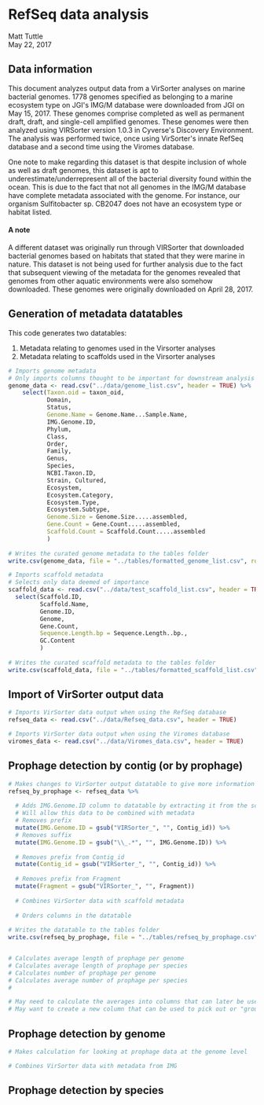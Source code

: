 # RefSeq data analysis
Matt Tuttle  
May 22, 2017  



## Data information

This document analyzes output data from a VirSorter analyses on marine bacterial genomes. 1778 genomes specified as belonging to a marine ecosystem type on JGI's IMG/M database were downloaded from JGI on May 15, 2017. These genomes comprise completed as well as permanent draft, draft, and single-cell amplified genomes. These genomes were then analyzed using VIRSorter version 1.0.3 in Cyverse's Discovery Environment. The analysis was performed twice, once using VirSorter's innate RefSeq database and a second time using the Viromes database.

One note to make regarding this dataset is that despite inclusion of whole as well as draft genomes, this dataset is apt to underestimate/underrepresent all of the bacterial diversity found within the ocean. This is due to the fact that not all genomes in the IMG/M database have complete metadata associated with the genome. For instance, our organism Sulfitobacter sp. CB2047 does not have an ecosystem type or habitat listed.

#### A note

A different dataset was originally run through VIRSorter that downloaded bacterial genomes based on habitats that stated that they were marine in nature. This dataset is not being used for further analysis due to the fact that subsequent viewing of the metadata for the genomes revealed that genomes from other aquatic environments were also somehow downloaded. These genomes were originally downloaded on April 28, 2017.

## Generation of metadata datatables

This code generates two datatables:
1. Metadata relating to genomes used in the Virsorter analyses
2. Metadata relating to scaffolds used in the Virsorter analyses


```r
# Imports genome metadata
# Only imports columns thought to be important for downstream analysis
genome_data <- read.csv("../data/genome_list.csv", header = TRUE) %>%
    select(Taxon.oid = taxon_oid,
           Domain,
           Status,
           Genome.Name = Genome.Name...Sample.Name,
           IMG.Genome.ID,
           Phylum,
           Class,
           Order,
           Family,
           Genus,
           Species,
           NCBI.Taxon.ID,
           Strain, Cultured,
           Ecosystem,
           Ecosystem.Category,
           Ecosystem.Type,
           Ecosystem.Subtype,
           Genome.Size = Genome.Size.....assembled,
           Gene.Count = Gene.Count.....assembled,
           Scaffold.Count = Scaffold.Count.....assembled
           )
  
# Writes the curated genome metadata to the tables folder
write.csv(genome_data, file = "../tables/formatted_genome_list.csv", row.names = FALSE)

# Imports scaffold metadata
# Selects only data deemed of importance
scaffold_data <- read.csv("../data/test_scaffold_list.csv", header = TRUE) %>%
  select(Scaffold.ID,
         Scaffold.Name,
         Genome.ID,
         Genome,
         Gene.Count,
         Sequence.Length.bp = Sequence.Length..bp.,
         GC.Content
         )
  
# Writes the curated scaffold metadata to the tables folder
write.csv(scaffold_data, file = "../tables/formatted_scaffold_list.csv", row.names = FALSE)
```

## Import of VirSorter output data


```r
# Imports VirSorter data output when using the RefSeq database
refseq_data <- read.csv("../data/Refseq_data.csv", header = TRUE)

# Imports VirSorter data output when using the Viromes database
viromes_data <- read.csv("../data/Viromes_data.csv", header = TRUE)
```

## Prophage detection by contig (or by prophage)


```r
# Makes changes to VirSorter output datatable to give more information about found prophages
refseq_by_prophage <- refseq_data %>%
 
  # Adds IMG.Genome.ID column to datatable by extracting it from the scaffold ID
  # Will allow this data to be combined with metadata
  # Removes prefix
  mutate(IMG.Genome.ID = gsub("VIRSorter_", "", Contig_id)) %>%
  # Removes suffix
  mutate(IMG.Genome.ID = gsub("\\_.*", "", IMG.Genome.ID)) %>%
  
  # Removes prefix from Contig_id
  mutate(Contig_id = gsub("VIRSorter_", "", Contig_id)) %>%
  
  # Removes prefix from Fragment
  mutate(Fragment = gsub("VIRSorter_", "", Fragment))
  
  # Combines VirSorter data with scaffold metadata
  
  # Orders columns in the datatable
  
# Writes the datatable to the tables folder
write.csv(refseq_by_prophage, file = "../tables/refseq_by_prophage.csv", row.names = FALSE)


# Calculates average length of prophage per genome
# Calculates average length of prophage per species
# Calculates number of prophage per genome
# Calculates average number of prophage per species
# 

# May need to calculate the averages into columns that can later be used to easily collapse down the data
# May want to create a new column that can be used to pick out or "group_by()" species easily for performing different calculations
```

## Prophage detection by genome


```r
# Makes calculation for looking at prophage data at the genome level

# Combines VirSorter data with metadata from IMG
```



## Prophage detection by species
